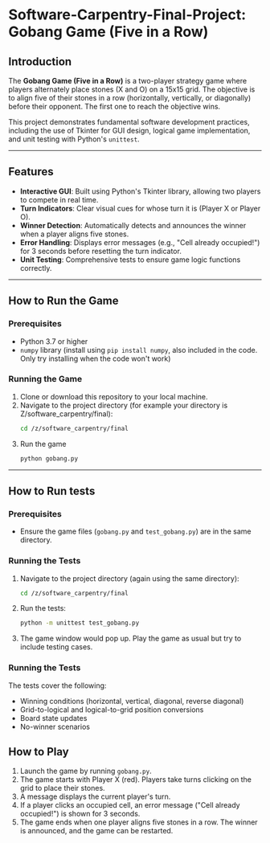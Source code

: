 # Software-Carpentry-Final-Project: Gobang Game (Five in a Row)

## Introduction
The **Gobang Game (Five in a Row)** is a two-player strategy game where players alternately place stones (X and O) on a 15x15 grid. The objective is to align five of their stones in a row (horizontally, vertically, or diagonally) before their opponent. The first one to reach the objective wins. 

This project demonstrates fundamental software development practices, including the use of Tkinter for GUI design, logical game implementation, and unit testing with Python's `unittest`.

---

## Features
- **Interactive GUI**: Built using Python's Tkinter library, allowing two players to compete in real time.
- **Turn Indicators**: Clear visual cues for whose turn it is (Player X or Player O).
- **Winner Detection**: Automatically detects and announces the winner when a player aligns five stones.
- **Error Handling**: Displays error messages (e.g., "Cell already occupied!") for 3 seconds before resetting the turn indicator.
- **Unit Testing**: Comprehensive tests to ensure game logic functions correctly.

---

## How to Run the Game
### Prerequisites
- Python 3.7 or higher
- `numpy` library (install using `pip install numpy`, also included in the code. Only try installing when the code won't work)

### Running the Game
1. Clone or download this repository to your local machine.
2. Navigate to the project directory (for example your directory is Z/software_carpentry/final):
   ```bash
   cd /z/software_carpentry/final
3. Run the game
   ```bash
   python gobang.py

---

## How to Run tests
### Prerequisites
- Ensure the game files (`gobang.py` and `test_gobang.py`) are in the same directory.

### Running the Tests
1. Navigate to the project directory (again using the same directory):
   ```bash
   cd /z/software_carpentry/final
2. Run the tests:
   ```bash
   python -m unittest test_gobang.py
3. The game window would pop up. Play the game as usual but try to include testing cases.
   
### Running the Tests
The tests cover the following:

- Winning conditions (horizontal, vertical, diagonal, reverse diagonal)
- Grid-to-logical and logical-to-grid position conversions
- Board state updates
- No-winner scenarios

## How to Play
1. Launch the game by running `gobang.py`.
2. The game starts with Player X (red). Players take turns clicking on the grid to place their stones.
3. A message displays the current player's turn.
4. If a player clicks an occupied cell, an error message ("Cell already occupied!") is shown for 3 seconds.
5. The game ends when one player aligns five stones in a row. The winner is announced, and the game can be restarted.


